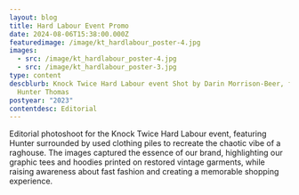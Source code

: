 ```yaml
---
layout: blog
title: Hard Labour Event Promo
date: 2024-08-06T15:38:00.000Z
featuredimage: /image/kt_hardlabour_poster-4.jpg
images:
  - src: /image/kt_hardlabour_poster-4.jpg
  - src: /image/kt_hardlabour_poster-3.jpg
type: content
descblurb: Knock Twice Hard Labour event Shot by Darin Morrison-Beer, featuring
  Hunter Thomas
postyear: "2023"
contentdesc: Editorial
---
```

Editorial photoshoot for the Knock Twice Hard Labour event, featuring Hunter surrounded by used clothing piles to recreate the chaotic vibe of a raghouse. The images captured the essence of our brand, highlighting our graphic tees and hoodies printed on restored vintage garments, while raising awareness about fast fashion and creating a memorable shopping experience.
